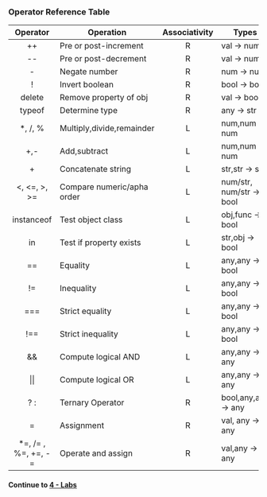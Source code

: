 ### Operator Reference Table
| Operator | Operation | Associativity | Types |
|:---:|---|:---:|---|
|++|Pre or post-increment | R | val -> num |
|--|Pre or post-decrement | R | val -> num |
|-|Negate number| R | num -> num |
|!|Invert boolean| R| bool -> bool|
|delete|Remove property of obj| R | val -> bool|
|typeof|Determine type| R| any -> str|
|*, /, %| Multiply,divide,remainder|L|num,num -> num|
|+,-|Add,subtract|L|num,num -> num|
|+|Concatenate string|L|str,str -> str|
|<, <=, >, >=|Compare numeric/apha order| L |num/str, num/str -> bool|
|instanceof| Test object class| L | obj,func -> bool|
|in| Test if property exists| L | str,obj -> bool|
| == | Equality| L | any,any -> bool|
|!=| Inequality| L|any,any -> bool|
|===| Strict equality| L|any,any -> bool|
|!==| Strict inequality| L|any,any -> bool|
|&&|Compute logical AND|L|any,any -> any|
|&#124;&#124;|Compute logical OR|L|any,any -> any|
|? :|Ternary Operator|R|bool,any,any -> any|
|=|Assignment|R|val, any -> any|
|*=, /= , %=, +=, -= | Operate and assign| R | val,any -> any|
  
  
#### Continue to [4 - Labs](4_Labs.md)